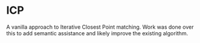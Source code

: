 # ICP

A vanilla approach to Iterative Closest Point matching. Work was done over this to add semantic assistance and likely improve the existing algorithm.
